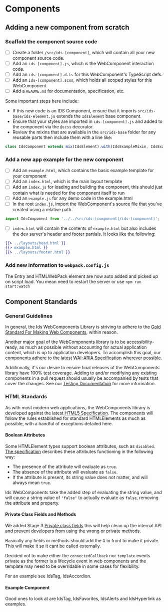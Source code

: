 # Components

## Adding a new component from scratch

### Scaffold the component source code

- [ ] Create a folder `/src/ids-[component]`, which will contain all your new component source code.
- [ ] Add an `ids-[component].js`, which is the WebComponent interaction code.
- [ ] Add an `ids-[component].d.ts` for this WebComponent's TypeScript defs.
- [ ] Add an `ids-[component].scss`, which holds all scoped styles for this WebComponent.
- [ ] Add a `README.md` for documentation, specification, etc.

Some important steps here include:

- If this new code is an IDS Component, ensure that it imports `src/ids-base/ids-element.js` extends the `IdsElement` base component.
- Ensure that your styles are imported in `ids-[component].js` and added to the component via the `@scss` decorator.
- Review the mixins that are available in the `src/ids-base` folder for any reusable parts then include them with a line like:

```js
class IdsComponent extends mix(IdsElement).with(IdsExampleMixin, IdsExampleMixin2) {
```

### Add a new app example for the new component

- [ ] Add an `example.html`, which contains the basic example template for your component
- [ ] Add an `index.html`, which is the main layout template
- [ ] Add an `index.js` for loading and building the component, this should just contain what is needed for the component itself to run
- [ ] Add an `example.js` for any demo code in the example.html
- [ ] In the root `index.js`, import the WebComponent's source file that you've created using a relative path.

```js
import IdsComponent from '../../src/ids-[component]/ids-[component]';
```

- [ ] `index.html` will contain the contents of `example.html` but also includes the dev server's header and footer partials.  It looks like the following:

```handlebars
{{> ../layouts/head.html }}
{{> example.html }}
{{> ../layouts/footer.html }}
```

### Add new information to `webpack.config.js`

The Entry and HTMLWebPack element are now auto added and picked up on script load. You mean need to restart the server or use `npm run start:watch`

## Component Standards

### General Guidelines

In general, the Ids WebComponents Library is striving to adhere to the [Gold Standard For Making Web Components](https://github.com/webcomponents/gold-standard/wiki), within reason.

Another major goal of the WebComponents library is to be accessibility-ready, as much as possible without accounting for actual application content, which is up to application developers. To accomplish this goal, our components adhere to the latest [WAI-ARIA Specification](https://www.w3.org/TR/wai-aria-practices-1.1) wherever possible.

Additionally, it's our desire to ensure final releases of the WebComponents library have 100% test coverage.  Adding to and/or modifying any existing components in a pull request should usually be accompanied by tests that cover the changes. See our [Testing Documentation](./TESTING.md) for more information.

### HTML Standards

As with most modern web applications, the WebComponents library is developed against the latest [HTML5 Specification](https://html.spec.whatwg.org/). The components will follow the rules established for standard HTMLElements as much as possible, with a handful of exceptions detailed here.

#### Boolean Attributes

Some HTMLElement types support boolean attributes, such as `disabled`.  [The specification](https://html.spec.whatwg.org/multipage/common-microsyntaxes.html#boolean-attributes) describes these attributes functioning in the following way:

- The presence of the attribute will evaluate as `true`.
- The absence of the attribute will evaluate as `false`.
- If the attribute is present, its string value does not matter, and will always mean `true`.

Ids WebComponents take the added step of evaluating the string value, and will cause a string value of `"false"` to actually evaluate as `false`, removing the attribute and property.

#### Private Class Fields and Methods

We added Stage 3 [Private class fields](https://developer.mozilla.org/en-US/docs/Web/JavaScript/Reference/Classes/Private_class_fields) this will help clean up the internal API and prevent developers from using the wrong or private methods.

Basically any fields or methods should add the # in front to make it private. This will make it so it cant be called externally.

Decided not to make either the `connectedCallback` nor `template` events private as the former is a lifecycle event in web components and the template may need to be overridable in some cases for flexibility.

For an example see IdsTag, IdsAccordion.

#### Example Component

Good ones to look at are IdsTag, IdsFavorites, IdsAlerts and IdsHyperlink as examples.
